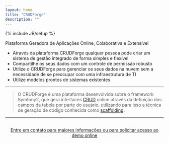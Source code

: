 ```yaml
---
layout: home
title: "CRUDForge"
description: ""
---
```

{% include JB/setup %}


Plataforma Geradora de Aplicações Online, Colaborativa e Extensível

* Através da plataforma CRUDForge qualquer pessoa pode criar um sistema de gestão integrado de forma simples e flexível
* Compartilhe os seus dados com um controle de permissão robusto
* Utilize o CRUDForge para gerenciar os seus dados na nuvem sem a necessidade de se preocupar com uma infraestrutura de TI
* Utilize modelos prontos de sistemas existentes

---

>O CRUDForge é uma plataforma desenvolvida sobre o framework Symfony2, que gera interfaces [CRUD](/school.html#CRUD) online através da definição dos campos da tabela por parte do usuário, utilizando para isso a técnica de geração de código conhecida como [scaffolding](/school.html#Scaffolding).

---

<br />
<center><a class="btn btn-default btn-sm" href="mailto:demo@crudforge.com.br">Entre em contato para maiores informações ou para solicitar acesso ao demo online</a></center>
<br />

